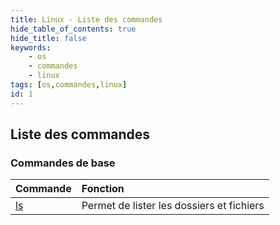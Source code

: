 ```yaml
---
title: Linux - Liste des commandes
hide_table_of_contents: true
hide_title: false
keywords:
    - os
    - commandes
    - linux
tags: [os,commandes,linux]
id: 1
---
```


## Liste des commandes

### Commandes de base

|Commande|Fonction|
|:-------|:-------|
|[ls](./cmd/cmd_ls)|Permet de lister les dossiers et fichiers|